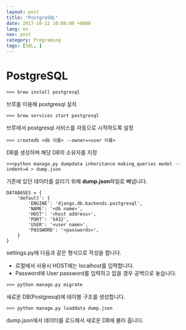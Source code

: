 ```yaml
---
layout: post
title: "PostgreSQL"
date: 2017-10-12 10:08:00 +0800
lang: en
nav: post
category: Programing
tags: [SQL, ]
---
```


# PostgreSQL

```
>>> brew install postgresql
```
브루를 이용해 postgresql 설치

```
>>> brew services start postgresql
```
브루에서 postgresql 서비스를 자동으로 시작하도록 설정

```
>>> createdb <db 이름> --owner=<user 이름>
```
DB를 생성하며 해당 DB의 소유자를 지정


```
>>>python manage.py dumpdata inheritance making_queries model --indent=4 > dump.json

```
기존에 있던 데이터를 살리기 위해 **dump.json**파일로 빼냅니다.

```
DATABASES = {
    'default': {
        'ENGINE': 'django.db.backends.postgresql',
        'NAME': '<db name>',
        'HOST': '<host address>',
        'PORT': '5432',
        'USER': '<user name>',
        'PASSWORD': '<passwords>',
    }
}
```
settings.py에 다음과 같은 형식으로 작성을 합니다.


 - 로컬에서 사용시 HOST에는 localhost를 입력합니다.
 - Password에 User password를 입력하고 없을 경우 공백으로 놓습니다.

```
>>> python manage.py migrate
```
새로운 DB(Postgresql)에 테이블 구조를 생성합니다.

```
>>> python manage.py loaddata dump.json
```
dump.json에서 데이터를 로드해서 새로운 DB에 불러 옵니다.

